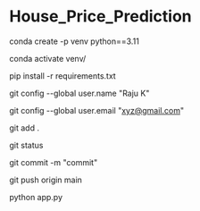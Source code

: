 # House_Price_Prediction

conda create -p venv python==3.11

conda activate venv/

pip install -r requirements.txt




git config --global user.name "Raju K"

git config --global user.email "xyz@gmail.com"

git add . 

git status

git commit -m "commit"

git push origin main




python app.py